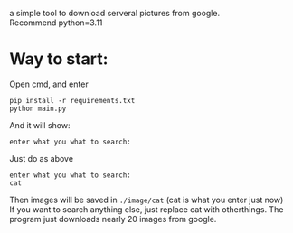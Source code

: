 a simple tool to download serveral pictures from google.<br>
Recommend python=3.11
# Way to start:
Open cmd, and enter
```
pip install -r requirements.txt
python main.py
```
And it will show:
```
enter what you what to search:
```
Just do as above
```
enter what you what to search:
cat
```
Then images will be saved in `./image/cat` (cat is what you enter just now)<br>
If you want to search anything else, just replace cat with otherthings.
The program just downloads nearly 20 images from google.

